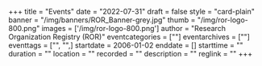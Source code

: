 +++
title = "Events" 
date = "2022-07-31" 
draft = false
style = "card-plain" 
banner = "/img/banners/ROR_Banner-grey.jpg" 
thumb = "/img/ror-logo-800.png" 
images = ['/img/ror-logo-800.png']
author = "Research Organization Registry (ROR)" 
eventcategories = [""]
eventarchives = [""]
eventtags = ["", "",]
startdate = 2006-01-02
enddate = []
starttime = ""
duration = ""
location = ""
recorded = ""
description = ""
reglink = ""
+++
